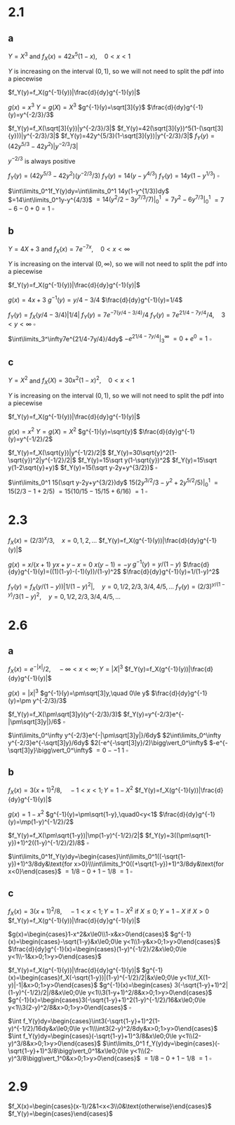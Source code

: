 # 2.1

## a

$Y=X^3$ and $f_X(x)=42x^5(1-x),\quad0<x<1$

$Y$ is increasing on the interval $(0,1)$, so we will not need to split the pdf into a piecewise

$f_Y(y)=f_X(g^{-1}(y))|\frac{d}{dy}g^{-1}(y)|$

$g(x)=x^3$
$Y=g(X)=X^3$
$g^{-1}(y)=\sqrt[3]{y}$
$\frac{d}{dy}g^{-1}(y)=y^{-2/3}/3$

$f_Y(y)=f_X(\sqrt[3]{y})|y^{-2/3}/3|$
$f_Y(y)=42(\sqrt[3]{y})^5(1-(\sqrt[3]{y}))|y^{-2/3}/3|$
$f_Y(y)=42y^{5/3}(1-\sqrt[3]{y})|y^{-2/3}/3|$
$f_Y(y)=(42y^{5/3}-42y^2)|y^{-2/3}/3|$

$y^{-2/3}$ is always positive

$f_Y(y)=(42y^{5/3}-42y^2)(y^{-2/3}/3)$
$f_Y(y)=14(y-y^{4/3})$
$f_Y(y)=14y(1-y^{1/3})$
$\square$

$\int\limits_0^1f_Y(y)dy=\int\limits_0^1 14y(1-y^{1/3})dy$
$=14\int\limits_0^1y-y^{4/3}$
$=14(y^2/2-3y^{7/3}/7)\bigg\vert_0^1$
$=7y^2-6y^{7/3}\bigg\vert_0^1$
$=7-6-0+0=1$
$\square$
## b

$Y=4X+3$ and $f_X(x)=7e^{-7x},\quad0<x<\infty$

$Y$ is increasing on the interval $(0,\infty)$, so we will not need to split the pdf into a piecewise

$f_Y(y)=f_X(g^{-1}(y))|\frac{d}{dy}g^{-1}(y)|$

$g(x)=4x+3$
$g^{-1}(y)=y/4-3/4$
$\frac{d}{dy}g^{-1}(y)=1/4$

$f_Y(y)=f_X(y/4-3/4)|1/4|$
$f_Y(y)=7e^{-7(y/4-3/4)}/4$
$f_Y(y)=7e^{21/4-7y/4}/4,\quad3<y<\infty$
$\square$

$\int\limits_3^\infty7e^{21/4-7y/4}/4dy$
$-e^{21/4-7y/4}\bigg\vert_3^\infty$
$=0+e^0=1$
$\square$

## c

$Y=X^2$ and $f_X(X)=30x^2(1-x)^2,\quad 0<x<1$

$Y$ is increasing on the interval $(0,1)$, so we will not need to split the pdf into a piecewise

$f_Y(y)=f_X(g^{-1}(y))|\frac{d}{dy}g^{-1}(y)|$

$g(x)=x^2$
$Y=g(X)=X^2$
$g^{-1}(y)=\sqrt{y}$
$\frac{d}{dy}g^{-1}(y)=y^{-1/2}/2$

$f_Y(y)=f_X(\sqrt{y})|y^{-1/2}/2|$
$f_Y(y)=30\sqrt{y}^2(1-\sqrt{y})^2|y^{-1/2}/2|$
$f_Y(y)=15\sqrt y(1-\sqrt{y})^2$
$f_Y(y)=15\sqrt y(1-2\sqrt{y}+y)$
$f_Y(y)=15(\sqrt y-2y+y^{3/2})$
$\square$

$\int\limits_0^1 15(\sqrt y-2y+y^{3/2})dy$
$15(2y^{3/2}/3-y^2+2y^{5/2}/5)\bigg\vert_0^1$
$=15(2/3-1+2/5)$
$=15(10/15-15/15+6/16)$
$=1$
$\square$

# 2.3

$f_X(x)=(2/3)^x/3,\quad x=0,1,2,...$
$f_Y(y)=f_X(g^{-1}(y))|\frac{d}{dy}g^{-1}(y)|$

$g(x)=x/(x+1)$
$yx+y-x=0$
$x(y-1)=-y$
$g^{-1}(y)=y/(1-y)$
$\frac{d}{dy}g^{-1}(y)=((1)(1-y)-(-1)(y))/(1-y)^2$
$\frac{d}{dy}g^{-1}(y)=1/(1-y)^2$

$f_Y(y)=f_X(y/(1-y))|1/(1-y)^2|,\quad y=0,1/2,2/3,3/4,4/5,...$
$f_Y(y)=(2/3)^{y/(1-y)}/3(1-y)^2,\quad y=0,1/2,2/3,3/4,4/5,...$

# 2.6

## a

$f_X(x)=e^{-|x|}/2,\quad -\infty<x<\infty;Y=|X|^3$
$f_Y(y)=f_X(g^{-1}(y))|\frac{d}{dy}g^{-1}(y)|$

$g(x)=|x|^3$
$g^{-1}(y)=\pm\sqrt[3]y,\quad 0\le y$
$\frac{d}{dy}g^{-1}(y)=\pm y^{-2/3}/3$

$f_Y(y)=f_X(\pm\sqrt[3]y)(y^{-2/3}/3)$
$f_Y(y)=y^{-2/3}e^{-|\pm\sqrt[3]y|}/6$
$\square$

$\int\limits_0^\infty y^{-2/3}e^{-|\pm\sqrt[3]y|}/6dy$
$2\int\limits_0^\infty y^{-2/3}e^{-\sqrt[3]y}/6dy$
$2(-e^{-\sqrt[3]y}/2)\bigg\vert_0^\infty$
$-e^{-\sqrt[3]y}\bigg\vert_0^\infty$
$=0--1$
$1$
$\square$

## b

$f_X(x)=3(x+1)^2/8,\quad-1<x<1;Y=1-X^2$
$f_Y(y)=f_X(g^{-1}(y))|\frac{d}{dy}g^{-1}(y)|$

$g(x)=1-x^2$
$g^{-1}(y)=\pm\sqrt{1-y},\quad0<y<1$
$\frac{d}{dy}g^{-1}(y)=\mp(1-y)^{-1/2}/2$

$f_Y(y)=f_X(\pm\sqrt{1-y})|\mp(1-y)^{-1/2}/2|$
$f_Y(y)=3((\pm\sqrt{1-y})+1)^2((1-y)^{-1/2}/2)/8$
$\square$

$\int\limits_0^1f_Y(y)dy=\begin{cases}\int\limits_0^1((-\sqrt{1-y})+1)^3/8dy&\text{for x>0}\\\int\limits_1^0((+\sqrt{1-y})+1)^3/8dy&\text{for x<0}\end{cases}$
$=1/8-0+1-1/8$
$=1$
$\square$

## c

$f_X(x)=3(x+1)^2/8,\quad-1<x<1;Y=1-X^2\text{ if }X\le0; Y=1-X\text{ if }X>0$
$f_Y(y)=f_X(g^{-1}(y))|\frac{d}{dy}g^{-1}(y)|$

$g(x)=\begin{cases}1-x^2&x\le0\\1-x&x>0\end{cases}$
$g^{-1}(x)=\begin{cases}-\sqrt{1-y}&x\le0;0\le y<1\\1-y&x>0;1>y>0\end{cases}$
$\frac{d}{dy}g^{-1}(x)=\begin{cases}(1-y)^{-1/2}/2&x\le0;0\le y<1\\-1&x>0;1>y>0\end{cases}$

$f_Y(y)=f_X(g^{-1}(y))|\frac{d}{dy}g^{-1}(y)|$
$g^{-1}(x)=\begin{cases}f_X(-\sqrt{1-y})|(1-y)^{-1/2}/2|&x\le0;0\le y<1\\f_X(1-y)|-1|&x>0;1>y>0\end{cases}$
$g^{-1}(x)=\begin{cases}  3(-\sqrt{1-y}+1)^2|(1-y)^{-1/2}/2|/8&x\le0;0\le y<1\\3(1-y+1)^2/8&x>0;1>y>0\end{cases}$
$g^{-1}(x)=\begin{cases}3(-\sqrt{1-y}+1)^2(1-y)^{-1/2}/16&x\le0;0\le y<1\\3(2-y)^2/8&x>0;1>y>0\end{cases}$
$\square$

$\int f_Y(y)dy=\begin{cases}\int3(-\sqrt{1-y}+1)^2(1-y)^{-1/2}/16dy&x\le0;0\le y<1\\\int3(2-y)^2/8dy&x>0;1>y>0\end{cases}$
$\int f_Y(y)dy=\begin{cases}(-\sqrt{1-y}+1)^3/8&x\le0;0\le y<1\\(2-y)^3/8&x>0;1>y>0\end{cases}$
$\int\limits_0^1 f_Y(y)dy=\begin{cases}(-\sqrt{1-y}+1)^3/8\bigg\vert_0^1&x\le0;0\le y<1\\(2-y)^3/8\bigg\vert_1^0&x>0;1>y>0\end{cases}$
$=1/8-0+1-1/8$
$=1$
$\square$

# 2.9

$f_X(x)=\begin{cases}(x-1)/2&1<x<3\\0&\text{otherwise}\end{cases}$
$f_Y(y)=\begin{cases}\end{cases}$
